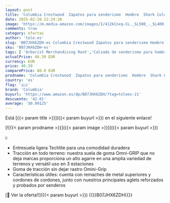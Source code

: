 ```yaml
---
layout: post
title: 'Columbia Crestwood  Zapatos para senderismo  Hombre  Shark Columbia Grey  42 EU'
date: 2025-02-28 22:24:20
image: 'https://m.media-amazon.com/images/I/412kCnxq-CL._SL500_._SL400_.jpg'
comments: true
category: ofertas
author: 'tole.es'
slug: 'B07JHX6ZDH-es Columbia Crestwood Zapatos para senderismo Hombre Shark...'
sku: 'B07JHX6ZDH-es'
tags: [ 'Arborist Merchandising Root','Calzado de senderismo para hombre','Calzado deportivo para hombre','Moda','Moda Hombre','Prime Student -10% adicional en una selección de Moda','Self Service','Softlines | Shoes | Co-gender','Special Features Stores','Zapatillas de senderismo para hombre','Zapatillas deportivas y de moda para hombre','Zapatos para hombre','Zapatos: -10% adicional en una selección de Moda','c8538d25-3af9-48d3-aeff-5f3ce5572a36_0','c8538d25-3af9-48d3-aeff-5f3ce5572a36_3901','c8538d25-3af9-48d3-aeff-5f3ce5572a36_4801','columbia','zapatos','🇪🇸', ]
actualPrice: 46.39 EUR
currency: EUR
price: 46.39
comparePrice: 80.0 EUR
prodname: 'Columbia Crestwood  Zapatos para senderismo  Hombre  Shark Columbia Grey  42 EU'
country: 'es'
flag: '🇪🇸'
brand: 'Columbia'
buyurl: 'https://www.amazon.es/dp/B07JHX6ZDH/?tag=tolees-21'
descuento: '42.01'
average: '50.99125'
---
```


Está [{{< param title >}}]({{< param buyurl >}}) en el siguiente enlace!

[![{{< param prodname >}}]({{< param image >}})]({{< param buyurl >}})

ℹ️:

- Entresuela ligera Techlite para una comodidad duradera
- Tracción en todo terreno: nuestra suela de goma Omni-GRIP que no deja marcas proporciona un alto agarre en una amplia variedad de terrenos y versátil uso en 3 estaciones
- Goma de tracción sin dejar rastro Omini-Grip
- Características útiles: cuenta con remaches de metal superiores y cordones de cordones, junto con nuestros principales aglets reforzados y probados por senderos

[🛒 Ver la oferta!!]({{< param buyurl >}})
{{<world>}}B07JHX6ZDH{{</world>}}
